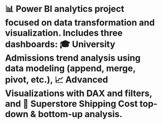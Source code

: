  # 📊 Power BI analytics project focused on data transformation and visualization. Includes three dashboards: 🎓 University Admissions trend analysis using data modeling (append, merge, pivot, etc.), 📈 Advanced Visualizations with DAX and filters, and 🚚 Superstore Shipping Cost top-down & bottom-up analysis.
